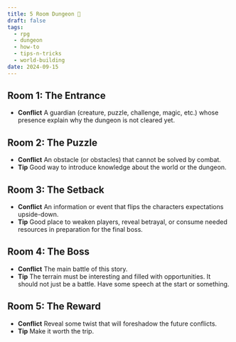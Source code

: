 ```yaml
---
title: 5 Room Dungeon 🐲
draft: false
tags:
  - rpg
  - dungeon
  - how-to
  - tips-n-tricks
  - world-building
date: 2024-09-15
---
```

## Room 1: The Entrance

- **Conflict** A guardian (creature, puzzle, challenge, magic, etc.) whose presence explain why the dungeon is not cleared yet.

## Room 2: The Puzzle

- **Conflict** An obstacle (or obstacles) that cannot be solved by combat.
- **Tip** Good way to introduce knowledge about the world or the dungeon.

## Room 3: The Setback

- **Conflict** An information or event that flips the characters expectations upside-down.
- **Tip** Good place to weaken players, reveal betrayal, or consume needed resources in preparation for the final boss.

## Room 4: The Boss

- **Conflict** The main battle of this story.
- **Tip** The terrain must be interesting and filled with opportunities. It should not just be a battle. Have some speech at the start or something.

## Room 5: The Reward

- **Conflict** Reveal some twist that will foreshadow the future conflicts.
- **Tip** Make it worth the trip.